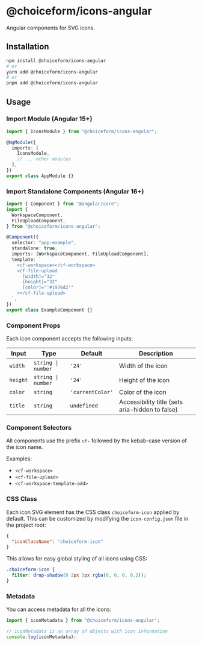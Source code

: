 # @choiceform/icons-angular

Angular components for SVG icons.

## Installation

```bash
npm install @choiceform/icons-angular
# or
yarn add @choiceform/icons-angular
# or
pnpm add @choiceform/icons-angular
```

## Usage

### Import Module (Angular 15+)

```typescript
import { IconsModule } from "@choiceform/icons-angular";

@NgModule({
  imports: [
    IconsModule,
    // ... other modules
  ],
})
export class AppModule {}
```

### Import Standalone Components (Angular 16+)

```typescript
import { Component } from "@angular/core";
import {
  WorkspaceComponent,
  FileUploadComponent,
} from "@choiceform/icons-angular";

@Component({
  selector: "app-example",
  standalone: true,
  imports: [WorkspaceComponent, FileUploadComponent],
  template: `
    <cf-workspace></cf-workspace>
    <cf-file-upload
      [width]="32"
      [height]="32"
      [color]="'#1976d2'"
    ></cf-file-upload>
  `,
})
export class ExampleComponent {}
```

### Component Props

Each icon component accepts the following inputs:

| Input    | Type               | Default          | Description                                     |
| -------- | ------------------ | ---------------- | ----------------------------------------------- |
| `width`  | `string \| number` | `'24'`           | Width of the icon                               |
| `height` | `string \| number` | `'24'`           | Height of the icon                              |
| `color`  | `string`           | `'currentColor'` | Color of the icon                               |
| `title`  | `string`           | `undefined`      | Accessibility title (sets aria-hidden to false) |

### Component Selectors

All components use the prefix `cf-` followed by the kebab-case version of the icon name.

Examples:

- `<cf-workspace>`
- `<cf-file-upload>`
- `<cf-workspace-template-add>`

### CSS Class

Each icon SVG element has the CSS class `choiceform-icon` applied by default. This can be customized by modifying the `icon-config.json` file in the project root:

```json
{
  "iconClassName": "choiceform-icon"
}
```

This allows for easy global styling of all icons using CSS:

```css
.choiceform-icon {
  filter: drop-shadow(0 2px 3px rgba(0, 0, 0, 0.2));
}
```

### Metadata

You can access metadata for all the icons:

```typescript
import { iconMetadata } from "@choiceform/icons-angular";

// iconMetadata is an array of objects with icon information
console.log(iconMetadata);
```
